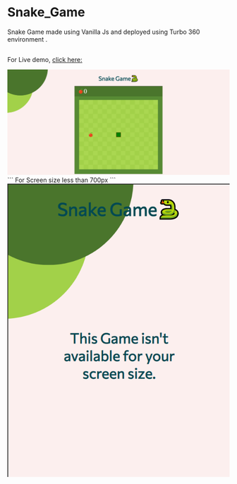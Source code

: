 # Snake_Game
Snake Game made using Vanilla Js and deployed using Turbo 360 environment .

##

For Live demo, [click here:](https://snake-game-zkqph3.turbo360-vertex.com/)

<img src="public/images/snake-game.png">
```
For Screen size less than 700px
```
<img src="public/images/min-snake-game.png">
